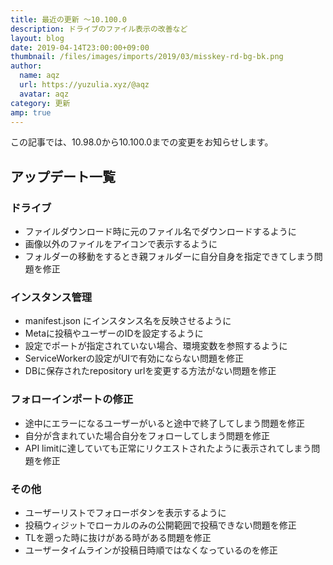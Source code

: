 ```yaml
---
title: 最近の更新 ～10.100.0
description: ドライブのファイル表示の改善など
layout: blog
date: 2019-04-14T23:00:00+09:00
thumbnail: /files/images/imports/2019/03/misskey-rd-bg-bk.png
author:
  name: aqz
  url: https://yuzulia.xyz/@aqz
  avatar: aqz
category: 更新
amp: true
---
```

この記事では、10.98.0から10.100.0までの変更をお知らせします。

## アップデート一覧
### ドライブ
- ファイルダウンロード時に元のファイル名でダウンロードするように
- 画像以外のファイルをアイコンで表示するように
- フォルダーの移動をするとき親フォルダーに自分自身を指定できてしまう問題を修正

### インスタンス管理
- manifest.json にインスタンス名を反映させるように
- Metaに投稿やユーザーのIDを設定するように
- 設定でポートが指定されていない場合、環境変数を参照するように
- ServiceWorkerの設定がUIで有効にならない問題を修正
- DBに保存されたrepository urlを変更する方法がない問題を修正

### フォローインポートの修正
- 途中にエラーになるユーザーがいると途中で終了してしまう問題を修正
- 自分が含まれていた場合自分をフォローしてしまう問題を修正
- API limitに達していても正常にリクエストされたように表示されてしまう問題を修正

### その他
- ユーザーリストでフォローボタンを表示するように
- 投稿ウィジットでローカルのみの公開範囲で投稿できない問題を修正
- TLを遡った時に抜けがある時がある問題を修正
- ユーザータイムラインが投稿日時順ではなくなっているのを修正